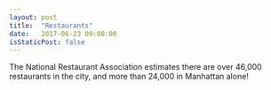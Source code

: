 ```yaml
---
layout: post
title:  "Restaurants"
date:   2017-06-23 09:00:00
isStaticPost: false
---
```


The National Restaurant Association estimates there are over 46,000 restaurants in the city, and more than 24,000 in Manhattan alone!
